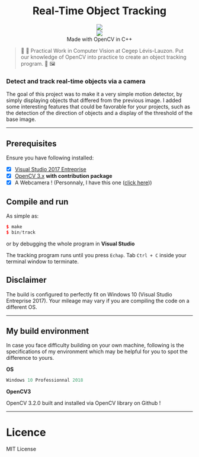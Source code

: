  <h1 align="center">Real-Time Object Tracking</h1> 
  <p align="center">
  <img src="https://img.shields.io/badge/License-MIT-blue.svg"><br>
  <img src="https://api.codacy.com/project/badge/Grade/e28ff30817f945c4b782a383e2711f8d"/></a><br>
  Made with OpenCV in C++
  </p>

> 🕺 💃 Practical Work in Computer Vision at Cegep Lévis-Lauzon. Put our knowledge of OpenCV into practice to create an object tracking program. 📸  🖼

### Detect and track real-time objects via a camera

The goal of this project was to make it a very simple motion detector, by simply displaying objects that differed from the previous image. I added some interesting features that could be favorable for your projects, such as the detection of the direction of objects and a display of the threshold of the base image.

---

## Prerequisites

Ensure you have following installed:

  - [x] [Visual Studio 2017 Entreprise](https://visualstudio.microsoft.com/fr/license-terms/mlt551018/)
  - [x] [OpenCV 3.x](http://opencv.org/downloads.html) **with contribution package**
  - [x] A Webcamera ! (Personnaly, I have this one ([click here](https://www.edmundoptics.com/f/high-definition-dual-hdmi-and-usb-cameras/14263/)))

## Compile and run

As simple as:

```c++
$ make
$ bin/track
```

or by debugging the whole program in **Visual Studio**

The tracking program runs until you press `Echap`. Tab `Ctrl + C` inside your terminal 
window to terminate.

## Disclaimer

The build is configured to perfectly fit on Windows 10 (Visual Studio Entreprise 2017). 
Your mileage may vary if you are compiling the code on a different OS. 

---

## My build environment

In case you face difficulty building on your own machine, 
following is the specifications of my environment which may be 
helpful for you to spot the difference to yours.

<b>OS</b>

```c++
Windows 10 Professionnal 2018
```

<b>OpenCV3</b>

OpenCV 3.2.0 built and installed via OpenCV library on Github !

---

# Licence

MIT License
